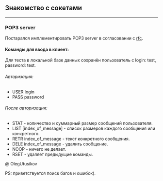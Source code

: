 ## Знакомство с сокетами

---

### POP3 server

Постарался имплементировать POP3 server в согласовании с [rfc][link].

#### Команды для ввода в клиент:

Для теста в локальной базе данных сохранён пользователь с login: test, password: test. 

###### Авторизация:
* USER login
* PASS password

###### После авторизации:
* STAT  - количество и суммарный размер сообщений пользователя.
* LIST [index_of_message] - список размеров каждого сообщения или конкретного.
* RETR index_of_message - текст конкретного сообщения.
* DELE index_of_message - удалить сообщение.
* NOOP - ничего не делает.
* RSET - удаляет предыдущие команды.

@ OlegUtusikov

PS: приветствуется поиск багов и ошибок).

[link]: https://rfc2.ru/1939.rfc
